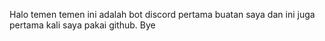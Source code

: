 Halo temen temen ini adalah bot discord pertama buatan saya dan ini juga pertama kali saya pakai github. Bye

